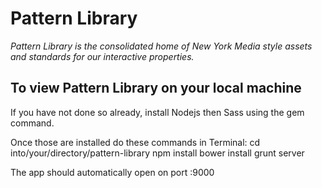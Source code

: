Pattern Library
===============

*Pattern Library is the consolidated home of New York Media style assets and standards for our interactive properties.*


**To view Pattern Library on your local machine**
-------------------------------------------------
If you have not done so already, install Nodejs then Sass using the gem command.

Once those are installed do these commands in Terminal:
cd into/your/directory/pattern-library
npm install
bower install
grunt server

The app should automatically open on port :9000